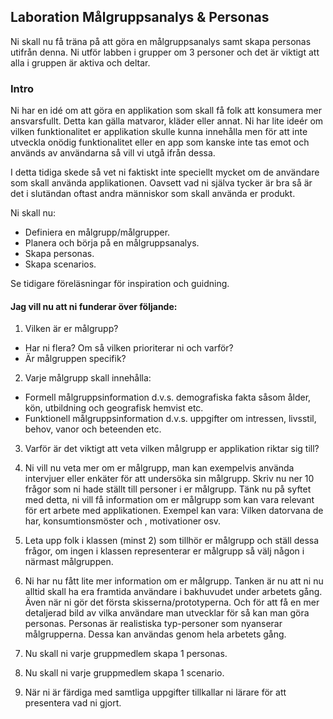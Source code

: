 ## Laboration Målgruppsanalys & Personas

Ni skall nu få träna på att göra en målgruppsanalys samt skapa personas utifrån denna. Ni utför labben i grupper om 3 personer och det är viktigt att alla i gruppen är aktiva och deltar.

### Intro
Ni har en idé om att göra en applikation som skall få folk att konsumera mer ansvarsfullt. Detta kan gälla matvaror, kläder eller annat. Ni har lite ideér om vilken funktionalitet er applikation skulle kunna innehålla men för att inte utveckla onödig funktionalitet eller en app som kanske inte tas emot och används av användarna så vill vi utgå ifrån dessa.

I detta tidiga skede så vet ni faktiskt inte speciellt mycket om de användare som skall använda applikationen. Oavsett vad ni själva tycker är bra så är det i slutändan oftast andra människor som skall använda er produkt. 

Ni skall nu:
* Definiera en målgrupp/målgrupper.
* Planera och börja på en målgruppsanalys.
* Skapa personas.
* Skapa scenarios.

Se tidigare föreläsningar för inspiration och guidning. 

#### Jag vill nu att ni funderar över följande:

1. Vilken är er målgrupp?
  * Har ni flera? Om så vilken prioriterar ni och varför?
  * Är målgruppen specifik?

2. Varje målgrupp skall innehålla:
  * Formell målgruppsinformation d.v.s. demografiska fakta såsom ålder, kön, utbildning och geografisk hemvist etc.
  * Funktionell målgruppsinformation d.v.s. uppgifter om intressen, livsstil, behov, vanor och beteenden etc.

3. Varför är det viktigt att veta vilken målgrupp er applikation riktar sig till?

4. Ni vill nu veta mer om er målgrupp, man kan exempelvis använda intervjuer eller enkäter för att undersöka sin målgrupp. Skriv nu ner 10 frågor som ni hade ställt till personer i er målgrupp. Tänk nu på syftet med detta, ni vill få information om er målgrupp som kan vara relevant för ert arbete med applikationen. Exempel kan vara: Vilken datorvana de har, konsumtionsmöster och , motivationer osv.

5. Leta upp folk i klassen (minst 2) som tillhör er målgrupp och ställ dessa frågor, om ingen i klassen representerar er målgrupp så välj någon i närmast målgruppen.

6. Ni har nu fått lite mer information om er målgrupp. Tanken är nu att ni nu alltid skall ha era framtida användare i bakhuvudet under arbetets gång. Även när ni gör det första skisserna/prototyperna. Och för att få en mer detaljerad bild av vilka användare man utvecklar för så kan man göra personas. Personas är realistiska typ-personer som nyanserar målgrupperna. Dessa kan användas genom hela arbetets gång.

7. Nu skall ni varje gruppmedlem skapa 1 personas.

8. Nu skall ni varje gruppmedlem skapa 1 scenario.

9. När ni är färdiga med samtliga uppgifter tillkallar ni lärare för att presentera vad ni gjort.